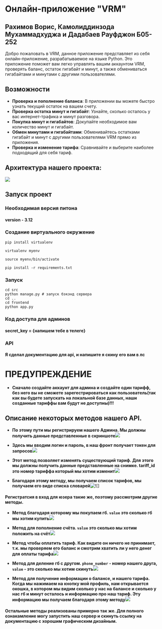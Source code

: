 # Онлайн-приложение "VRM"
## Рахимов Ворис, Камолиддинзода Мухаммадхуджа и Дадабаев Рауфджон Б05-252
Добро пожаловать в VRM, данное приложение представляет из себя онлайн-приложение, разрабатываемое на языке Python.
Это приложение поможет вам легко управлять вашим аккаунтом VRM, проверять баланс, остаток гигабайт и минут, а также обмениваться гигабайтами и минутами с другими пользователями.
## Возможности
- **Проверка и пополнение баланса**: В приложении вы можете быстро узнать текущий остаток на вашем счету.
- **Проверка остатка минут и гигабайт**: Узнайте, сколько осталось у вас интернет-трафика и минут разговора.
- **Покупка минут и гигабайтов**: Докупайте необходимое вам количество минут и гигабайт.
- **Обмен минутами и гигабайтами**: Обменивайтесь остатками гигабайт и минут с другими пользователями VRM прямо из приложения.
- **Проверка и изменение тарифа**: Сравнивайте и выберите наиболее подходящий для себя тариф.

## Архитектура нашего проекта:

![](UML-diagram-latest.png)

## Запуск проект
### Необходимая версия питона 
#### version - 3.12
### Создание виртуального окружение
    pip install virtualenv
    
    virtualenv myenv
    
    source myenv/bin/activate
     
    pip install -r requirements.txt

### Запуск
    cd src
    python manage.py # запуск бэкэнд сервера
    cd ..
    cd frontend
    python app.py
    

### Код доступа для админов
#### secret_key = {напишем тебе в телеге}

### API
#### Я сделал документацию для api, и напишите я скину его вам в лс

# ПРЕДУПРЕЖДЕНИЕ
- **Сначало создайте аккаунт для админа и создайте один тарифф, без него вы не сможете зарегестрироваться как пользователь(так как вы будете запускать на локальной базе данных, наши созданные тариффы вам будут не доступны)!!!**

## Описание некоторых методов нашего API.

- **По этому пути мы регистрируем нашего Админа. Мы должны получить данные представленные в скриншоте**![](screenshots/admin_register.png)


- **Здесь мы вводим логин и пароль, в наш фронт получает токен для запросов**![](screenshots/admin_login.png)


- **Этот метод позволяет изменять существующий тариф. Для этого мы должны получить данные представленные на снимке. tariff_id это номер тариффа который мы хотим изменит**![](screenshots/admin_edit_tariff.png)


- **Благодаря этому методу, мы получаем список тарифов, мы получаем его виде списка словарей**![![]](screenshots/admin_get_list_of_tariff.png)

#### Регистратсия в вход для юзера такие же, поэтому рассмотрим другие методы.

- **Метод благодаря которому мы покупаем гб. `value` это сколько гб мы хотим купить**![](screenshots/user_buy_gb.png)


- **Метод для пополнение счёта. `value` это сколько мы хотим положить на счёт**![](screenshots/user_deposit.png)


- **Метод чтобы оплатить тариф. Как видите он ничего не принимает, т.к. мы проверяем его баланс и смотрим хватить ли у него денег для оплаты тарифа**![](screenshots/user_pay_tariff.png)


- **Метод для деление гб с другом. `phone_number` - номер нашего друга, `value` - это сколько мы хотим скинуть**![](screenshots/user_share_gb.png)


- **Метод для получение информации о балансе, и нашего тарифа. Когда мы нажимаем на кнопку мой профиль, нам открывается окошка, в котором мы видим сколько у нас на балансе и сколько у нас гб и минут осталось и информацию про наш тариф. Эту информацию мы получаем благодаря этому методу**![](screenshots/users_data.png)


#### Остальные методы реализованы примерно так же. Для полного ознакамление могу запустить наш сервер и скинуть ссылку на документацию с хорошим графическим дизайным.


